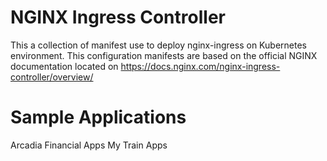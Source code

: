 # NGINX Ingress Controller
This a collection of manifest use to deploy nginx-ingress on Kubernetes environment. This configuration manifests are based on the official NGINX documentation located on https://docs.nginx.com/nginx-ingress-controller/overview/

# Sample Applications
Arcadia Financial Apps
My Train Apps
